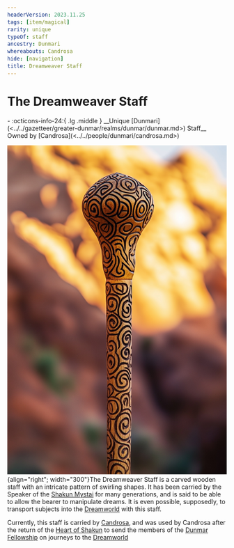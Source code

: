 ```yaml
---
headerVersion: 2023.11.25
tags: [item/magical]
rarity: unique
typeOf: staff
ancestry: Dunmari
whereabouts: Candrosa
hide: [navigation]
title: Dreamweaver Staff
---
```

# The Dreamweaver Staff
<div class="grid cards ext-narrow-margin ext-one-column" markdown>
- :octicons-info-24:{ .lg .middle } __Unique [Dunmari](<../../gazetteer/greater-dunmar/realms/dunmar/dunmar.md>) Staff__  
   Owned by [Candrosa](<../../people/dunmari/candrosa.md>)  
</div>


![Dreamweaver Staff](../../assets/dreamweaver-staff.jpg){align="right"; width="300"}The Dreamweaver Staff is a carved wooden staff with an intricate pattern of swirling shapes. It has been carried by the Speaker of the [Shakun Mystai](<../../groups/dunmari-mystery-cults/shakun-mystai.md>) for many generations, and is said to be able to allow the bearer to manipulate dreams. It is even possible, supposedly, to transport subjects into the [Dreamworld](<../../cosmology/multiverse/echo-realms/dreamworld.md>) with this staff. 


Currently, this staff is carried by [Candrosa](<../../people/dunmari/candrosa.md>), and was used by Candrosa after the return of the [Heart of Shakun](<./heart-of-shakun.md>) to send the members of the [Dunmar Fellowship](<../../people/pcs/dunmar-fellowship/dunmar-fellowship.md>) on journeys to the [Dreamworld](<../../cosmology/multiverse/echo-realms/dreamworld.md>)


